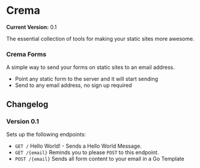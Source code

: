 # Crema

**Current Version:** 0.1

The essential collection of tools for making your static sites more awesome.

### Crema Forms

A simple way to send your forms on static sites to an email address.

* Point any static form to the server and it will start sending
* Send to any email address, no sign up required


## Changelog

### Version 0.1

Sets up the following endpoints:

* `GET /` Hello World! - Sends a Hello World Message.
* `GET /{email}` Reminds you to please `POST` to this endpoint.
* `POST /{email}` Sends all form content to your email in a Go Template
